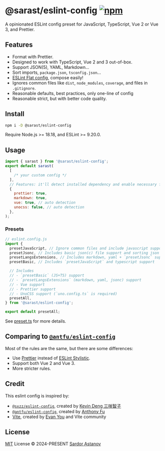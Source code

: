 # @sarast/eslint-config [![npm](https://img.shields.io/npm/v/@sarast/eslint-config.svg)](https://npmjs.com/package/@sarast/eslint-config)

A opinionated ESLint config preset for JavaScript, TypeScript, Vue 2 or Vue 3,
and Prettier.

## Features

- Format with Prettier.
- Designed to work with TypeScript, Vue 2 and 3 out-of-box.
- Support JSON(5), YAML, Markdown...
- Sort imports, `package.json`, `tsconfig.json`...
- [ESLint Flat config](https://eslint.org/docs/latest/use/configure/configuration-files-new), compose easily!
- Ignores common files like `dist`, `node_modules`, `coverage`, and files in `.gitignore`.
- Reasonable defaults, best practices, only one-line of config
- Reasonable strict, but with better code quality.

## Install

```bash
npm i -D @sarast/eslint-config
```

Require Node.js >= 18.18, and ESLint >= 9.20.0.

## Usage

```js
import { sarast } from '@sarast/eslint-config';
export default sarast(
  [
    /* your custom config */
  ],
  // Features: it'll detect installed dependency and enable necessary features automatically
  {
    prettier: true,
    markdown: true,
    vue: true, // auto detection
    unocss: false, // auto detection
  },
);
```

### Presets

```js
// eslint.config.js
import {
  presetJavaScript, // Ignore common files and include javascript support
  presetJsonc, // Includes basic json(c) file support and sorting json keys
  presetLangsExtensions, // Includes markdown, yaml + `presetJsonc` support
  presetBasic, // Includes `presetJavaScript` and typescript support

  // Includes
  // - `presetBasic` (JS+TS) support
  // - `presetLangsExtensions` (markdown, yaml, jsonc) support
  // - Vue support
  // - Prettier support
  // - UnoCSS support (`uno.config.ts` is required)
  presetAll,
} from '@sarast/eslint-config';

export default presetAll;
```

See [preset.ts](./src/presets.ts) for more details.

## Comparing to [`@antfu/eslint-config`](https://github.com/antfu/eslint-config)

Most of the rules are the same, but there are some differences:

- Use [Prettier](https://prettier.io/) instead of [ESLint Stylistic](https://github.com/eslint-stylistic/eslint-stylistic).
- Support both Vue 2 and Vue 3.
- More stricter rules.

## Credit

This eslint config is inspired by:

- [`@sxzz/eslint-config`](https://github.com/sxzz/eslint-config), created by [Kevin Deng 三咲智子](https://github.com/sxzz)
- [`@antfu/eslint-config`](https://github.com/antfu/eslint-config), created by [Anthony Fu](https://github.com/antfu)
- [Vite](https://github.com/vitejs/vite), created by [Evan You](https://github.com/yyx990803) and Vite community

## License

[MIT](./LICENSE) License © 2024-PRESENT [Sardor Astanov](https://github.com/sardor01)
